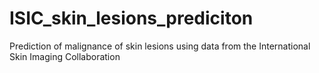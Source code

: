 # ISIC_skin_lesions_prediciton
Prediction of malignance of skin lesions using data from the International Skin Imaging Collaboration​
